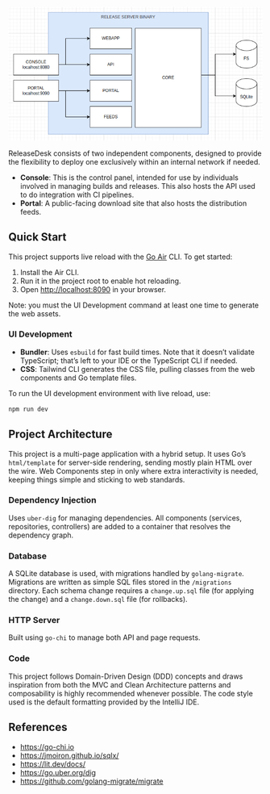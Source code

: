 ![](docs/architecture.png)

ReleaseDesk consists of two independent components, designed to provide the flexibility to deploy one exclusively
within an internal network if needed.

- **Console**: This is the control panel, intended for use by individuals involved in managing builds and releases. This
  also hosts the API used to do integration with CI pipelines.
- **Portal**: A public-facing download site that also hosts the distribution feeds.

## Quick Start

This project supports live reload with the [Go Air](https://github.com/air-verse/air) CLI. To get started:

1. Install the Air CLI.
2. Run it in the project root to enable hot reloading.
3. Open [http://localhost:8090](http://localhost:8090) in your browser.

Note: you must the UI Development command at least one time to generate the web assets.

### UI Development

- **Bundler**: Uses `esbuild` for fast build times. Note that it doesn’t validate TypeScript; that’s left to your IDE or
  the TypeScript CLI if needed.
- **CSS**: Tailwind CLI generates the CSS file, pulling classes from the web components and Go template files.

To run the UI development environment with live reload, use:

```bash
npm run dev
```

## Project Architecture

This project is a multi-page application with a hybrid setup. It uses Go’s `html/template` for server-side rendering,
sending
mostly plain HTML over the wire. Web Components step in only where extra interactivity is needed, keeping things simple
and sticking to web standards.

### Dependency Injection

Uses `uber-dig` for managing dependencies. All components (services, repositories, controllers) are added to a container
that resolves the dependency graph.

### Database

A SQLite database is used, with migrations handled by `golang-migrate`. Migrations are written as simple SQL files
stored in the `/migrations` directory. Each schema change requires a `change.up.sql` file (for applying the
change) and a `change.down.sql` file (for rollbacks).

### HTTP Server

Built using `go-chi` to manage both API and page requests.

### Code

This project follows Domain-Driven Design (DDD) concepts and draws inspiration from both the MVC and Clean Architecture
patterns and composability is highly recommended whenever possible.
The code style used is the default formatting provided by the IntelliJ IDE.

## References

- https://go-chi.io
- https://jmoiron.github.io/sqlx/
- https://lit.dev/docs/
- https://go.uber.org/dig
- https://github.com/golang-migrate/migrate
